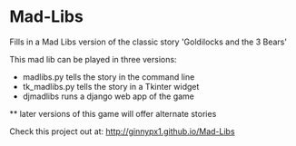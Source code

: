 # Mad-Libs

Fills in a Mad Libs version of the classic story 'Goldilocks and the 3 Bears'

This mad lib can be played in three versions:
  - madlibs.py tells the story in the command line
  - tk_madlibs.py tells the story in a Tkinter widget
  - djmadlibs runs a django web app of the game

** later versions of this game will offer alternate stories

Check this project out at: http://ginnypx1.github.io/Mad-Libs
